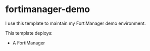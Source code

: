 # fortimanager-demo

I use this template to maintain my FortiManager demo environment.

This template deploys:
- A FortiManager